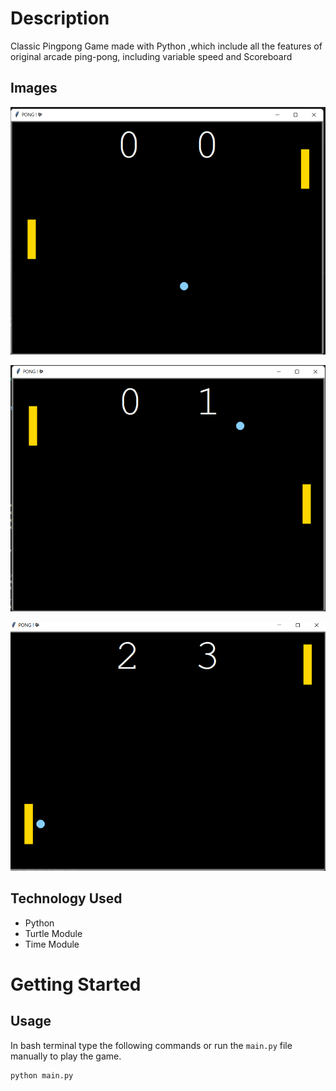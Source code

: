 # Description
Classic Pingpong Game made with Python ,which include all the features of original arcade ping-pong, including variable speed and Scoreboard


## Images

![ScreenShot](https://raw.githubusercontent.com/MdSalim2001/Python-Ping-Pong/master/screenshots/Screenshot.png)

![ScreenShot](https://raw.githubusercontent.com/MdSalim2001/Python-Ping-Pong/master/screenshots/Screenshot2.png)

![ScreenShot](https://raw.githubusercontent.com/MdSalim2001/Python-Ping-Pong/master/screenshots/Screenshot3.png)


## Technology Used 
* Python
* Turtle Module
* Time Module

# Getting Started

## Usage
In bash terminal type the following commands or run the `main.py` file manually to play the game.
```bash
python main.py
```
